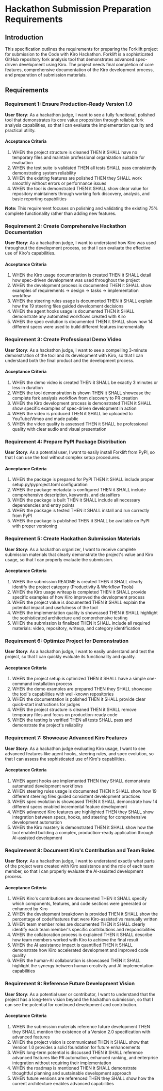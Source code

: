 # Hackathon Submission Preparation Requirements

## Introduction

This specification outlines the requirements for preparing the Forklift project for submission to the Code with Kiro Hackathon. Forklift is a sophisticated GitHub repository fork analysis tool that demonstrates advanced spec-driven development using Kiro. The project needs final completion of core features, comprehensive documentation of the Kiro development process, and preparation of submission materials.

## Requirements

### Requirement 1: Ensure Production-Ready Version 1.0

**User Story:** As a hackathon judge, I want to see a fully functional, polished tool that demonstrates its core value proposition through reliable fork analysis capabilities, so that I can evaluate the implementation quality and practical utility.

#### Acceptance Criteria

1. WHEN the project structure is cleaned THEN it SHALL have no temporary files and maintain professional organization suitable for evaluation
2. WHEN the test suite is validated THEN all tests SHALL pass consistently demonstrating system reliability
3. WHEN the existing features are polished THEN they SHALL work smoothly without errors or performance issues
4. WHEN the tool is demonstrated THEN it SHALL show clear value for repository maintainers through working fork discovery, analysis, and basic reporting capabilities

**Note:** This requirement focuses on polishing and validating the existing 75% complete functionality rather than adding new features.

### Requirement 2: Create Comprehensive Hackathon Documentation

**User Story:** As a hackathon judge, I want to understand how Kiro was used throughout the development process, so that I can evaluate the effective use of Kiro's capabilities.

#### Acceptance Criteria

1. WHEN the Kiro usage documentation is created THEN it SHALL detail how spec-driven development was used throughout the project
2. WHEN the development process is documented THEN it SHALL show examples of requirements → design → tasks → implementation workflow
3. WHEN the steering rules usage is documented THEN it SHALL explain how the 19 steering files guided development decisions
4. WHEN the agent hooks usage is documented THEN it SHALL demonstrate any automated workflows created with Kiro
5. WHEN the spec evolution is documented THEN it SHALL show how 14 different specs were used to build different features incrementally

### Requirement 3: Create Professional Demo Video

**User Story:** As a hackathon judge, I want to see a compelling 3-minute demonstration of the tool and its development with Kiro, so that I can understand both the final product and the development process.

#### Acceptance Criteria

1. WHEN the demo video is created THEN it SHALL be exactly 3 minutes or less in duration
2. WHEN the tool demonstration is shown THEN it SHALL showcase the complete fork analysis workflow from discovery to PR creation
3. WHEN the Kiro development process is demonstrated THEN it SHALL show specific examples of spec-driven development in action
4. WHEN the video is produced THEN it SHALL be uploaded to YouTube/Vimeo and made public
5. WHEN the video quality is assessed THEN it SHALL be professional quality with clear audio and visual presentation

### Requirement 4: Prepare PyPI Package Distribution

**User Story:** As a potential user, I want to easily install Forklift from PyPI, so that I can use the tool without complex setup procedures.

#### Acceptance Criteria

1. WHEN the package is prepared for PyPI THEN it SHALL include proper setup.py/pyproject.toml configuration
2. WHEN the package metadata is configured THEN it SHALL include comprehensive description, keywords, and classifiers
3. WHEN the package is built THEN it SHALL include all necessary dependencies and entry points
4. WHEN the package is tested THEN it SHALL install and run correctly from PyPI
5. WHEN the package is published THEN it SHALL be available on PyPI with proper versioning

### Requirement 5: Create Hackathon Submission Materials

**User Story:** As a hackathon organizer, I want to receive complete submission materials that clearly demonstrate the project's value and Kiro usage, so that I can properly evaluate the submission.

#### Acceptance Criteria

1. WHEN the submission README is created THEN it SHALL clearly identify the project category (Productivity & Workflow Tools)
2. WHEN the Kiro usage writeup is completed THEN it SHALL provide specific examples of how Kiro improved the development process
3. WHEN the project value is documented THEN it SHALL explain the potential impact and usefulness of the tool
4. WHEN the implementation quality is showcased THEN it SHALL highlight the sophisticated architecture and comprehensive testing
5. WHEN the submission is finalized THEN it SHALL include all required materials: video, repository, writeup, and category identification

### Requirement 6: Optimize Project for Demonstration

**User Story:** As a hackathon judge, I want to easily understand and test the project, so that I can quickly evaluate its functionality and quality.

#### Acceptance Criteria

1. WHEN the project setup is optimized THEN it SHALL have a simple one-command installation process
2. WHEN the demo examples are prepared THEN they SHALL showcase the tool's capabilities with well-known repositories
3. WHEN the documentation is polished THEN it SHALL provide clear quick-start instructions for judges
4. WHEN the project structure is cleaned THEN it SHALL remove temporary files and focus on production-ready code
5. WHEN the testing is verified THEN all tests SHALL pass and demonstrate the project's reliability

### Requirement 7: Showcase Advanced Kiro Features

**User Story:** As a hackathon judge evaluating Kiro usage, I want to see advanced features like agent hooks, steering rules, and spec evolution, so that I can assess the sophisticated use of Kiro's capabilities.

#### Acceptance Criteria

1. WHEN agent hooks are implemented THEN they SHALL demonstrate automated development workflows
2. WHEN steering rules usage is documented THEN it SHALL show how 19 different steering files guided consistent development practices
3. WHEN spec evolution is showcased THEN it SHALL demonstrate how 14 different specs enabled incremental feature development
4. WHEN advanced Kiro features are highlighted THEN they SHALL show integration between specs, hooks, and steering for comprehensive development automation
5. WHEN the Kiro mastery is demonstrated THEN it SHALL show how the tool enabled building a complex, production-ready application through AI-assisted development

### Requirement 8: Document Kiro's Contribution and Team Roles

**User Story:** As a hackathon judge, I want to understand exactly what parts of the project were created with Kiro assistance and the role of each team member, so that I can properly evaluate the AI-assisted development process.

#### Acceptance Criteria

1. WHEN Kiro's contributions are documented THEN it SHALL specify which components, features, and code sections were generated or enhanced by Kiro
2. WHEN the development breakdown is provided THEN it SHALL show the percentage of code/features that were Kiro-assisted vs manually written
3. WHEN team member roles are documented THEN it SHALL clearly identify each team member's specific contributions and responsibilities
4. WHEN the collaboration process is explained THEN it SHALL describe how team members worked with Kiro to achieve the final result
5. WHEN the AI assistance impact is quantified THEN it SHALL demonstrate how Kiro accelerated development and improved code quality
6. WHEN the human-AI collaboration is showcased THEN it SHALL highlight the synergy between human creativity and AI implementation capabilities

### Requirement 9: Reference Future Development Vision

**User Story:** As a potential user or contributor, I want to understand that the project has a long-term vision beyond the hackathon submission, so that I can see the potential for continued development and contribution.

#### Acceptance Criteria

1. WHEN the submission materials reference future development THEN they SHALL mention the existence of a Version 2.0 specification with advanced features
2. WHEN the project vision is communicated THEN it SHALL show that Version 1.0 provides a solid foundation for future enhancements
3. WHEN long-term potential is discussed THEN it SHALL reference advanced features like PR automation, enhanced ranking, and enterprise integration without requiring their implementation
4. WHEN the roadmap is mentioned THEN it SHALL demonstrate thoughtful planning and sustainable development approach
5. WHEN future versions are referenced THEN they SHALL show how the current architecture enables advanced capabilities